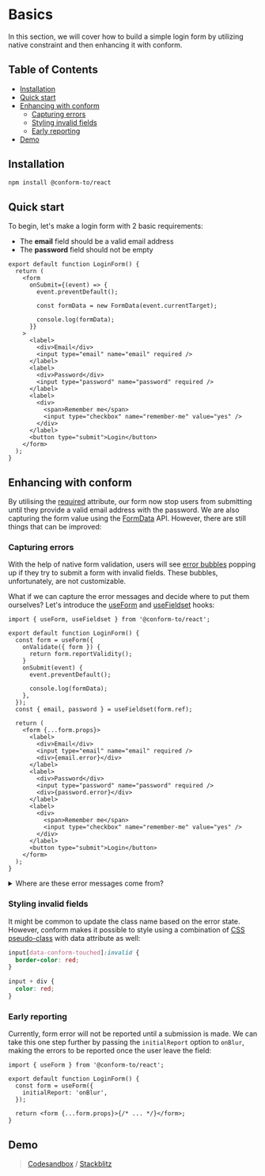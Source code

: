 # Basics

In this section, we will cover how to build a simple login form by utilizing native constraint and then enhancing it with conform.

<!-- aside -->

## Table of Contents

- [Installation](#installation)
- [Quick start](#quick-start)
- [Enhancing with conform](#enhancing-with-conform)
  - [Capturing errors](#capturing-errors)
  - [Styling invalid fields](#styling-invalid-fields)
  - [Early reporting](#early-reporting)
- [Demo](#demo)

<!-- /aside -->

## Installation

```sh
npm install @conform-to/react
```

## Quick start

To begin, let's make a login form with 2 basic requirements:

- The **email** field should be a valid email address
- The **password** field should not be empty

```tsx
export default function LoginForm() {
  return (
    <form
      onSubmit={(event) => {
        event.preventDefault();

        const formData = new FormData(event.currentTarget);

        console.log(formData);
      }}
    >
      <label>
        <div>Email</div>
        <input type="email" name="email" required />
      </label>
      <label>
        <div>Password</div>
        <input type="password" name="password" required />
      </label>
      <label>
        <div>
          <span>Remember me</span>
          <input type="checkbox" name="remember-me" value="yes" />
        </div>
      </label>
      <button type="submit">Login</button>
    </form>
  );
}
```

## Enhancing with conform

By utilising the [required](https://developer.mozilla.org/en-US/docs/Web/HTML/Attributes/required) attribute, our form now stop users from submitting until they provide a valid email address with the password. We are also capturing the form value using the [FormData](https://developer.mozilla.org/en-US/docs/Web/API/FormData) API. However, there are still things that can be improved:

### Capturing errors

With the help of native form validation, users will see [error bubbles](https://codesandbox.io/s/cocky-fermi-zwjort?file=/src/App.js) popping up if they try to submit a form with invalid fields. These bubbles, unfortunately, are not customizable.

What if we can capture the error messages and decide where to put them ourselves? Let's introduce the [useForm](/packages/conform-react/README.md#useform) and [useFieldset](/packages/conform-react/README.md#usefieldset) hooks:

```tsx
import { useForm, useFieldset } from '@conform-to/react';

export default function LoginForm() {
  const form = useForm({
    onValidate({ form }) {
      return form.reportValidity();
    }
    onSubmit(event) {
      event.preventDefault();

      console.log(formData);
    },
  });
  const { email, password } = useFieldset(form.ref);

  return (
    <form {...form.props}>
      <label>
        <div>Email</div>
        <input type="email" name="email" required />
        <div>{email.error}</div>
      </label>
      <label>
        <div>Password</div>
        <input type="password" name="password" required />
        <div>{password.error}</div>
      </label>
      <label>
        <div>
          <span>Remember me</span>
          <input type="checkbox" name="remember-me" value="yes" />
        </div>
      </label>
      <button type="submit">Login</button>
    </form>
  );
}
```

<details>
<summary>Where are these error messages come from?</summary>
You might already notice - they are the same as the one you saw on the error bubbles: Indeed, these messages are provided by the browser vendor and might varies depending on your operating system and user language setting.
</details>

### Styling invalid fields

It might be common to update the class name based on the error state. However, conform makes it possible to style using a combination of [CSS pseudo-class](https://developer.mozilla.org/en-US/docs/Learn/Forms/Form_validation#the_constraint_validation_api) with data attribute as well:

```css
input[data-conform-touched]:invalid {
  border-color: red;
}

input + div {
  color: red;
}
```

### Early reporting

Currently, form error will not be reported until a submission is made. We can take this one step further by passing the `initialReport` option to `onBlur`, making the errors to be reported once the user leave the field:

```tsx
import { useForm } from '@conform-to/react';

export default function LoginForm() {
  const form = useForm({
    initialReport: 'onBlur',
  });

  return <form {...form.props}>{/* ... */}</form>;
}
```

## Demo

> [Codesandbox](https://codesandbox.io/s/github/edmundhung/conform/tree/main/examples/basic) / [Stackblitz](https://stackblitz.com/github/edmundhung/conform/tree/main/examples/basic)
